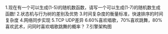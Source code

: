 1.现在有一个可以生成(1-5)的随机数函数，请写一个可以生成(1-7)的随机数生成函数!
2.状态机与行为树的差别及优势
3.时间复杂度的衡量标准，快速排序的时间复杂度
4.网络同步实现
5.TCP UDP差异
6.60%喜欢唱歌，70%喜欢跳舞，80%喜欢武术，问同时喜欢唱歌跳舞的概率？
7.引擎架构图